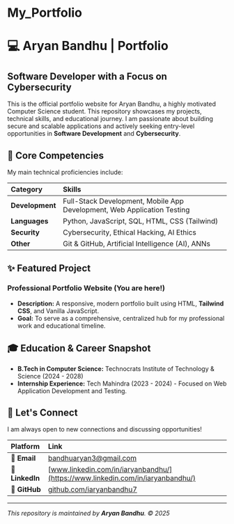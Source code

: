 # My_Portfolio
# 💻 Aryan Bandhu | Portfolio

## Software Developer with a Focus on Cybersecurity

This is the official portfolio website for Aryan Bandhu, a highly motivated Computer Science student. This repository showcases my projects, technical skills, and educational journey. I am passionate about building secure and scalable applications and actively seeking entry-level opportunities in **Software Development** and **Cybersecurity**.

## 🚀 Core Competencies

My main technical proficiencies include:

| Category | Skills |
| :--- | :--- |
| **Development** | Full-Stack Development, Mobile App Development, Web Application Testing |
| **Languages** | Python, JavaScript, SQL, HTML, CSS (Tailwind) |
| **Security** | Cybersecurity, Ethical Hacking, AI Ethics |
| **Other** | Git & GitHub, Artificial Intelligence (AI), ANNs |

## ✨ Featured Project

### Professional Portfolio Website (You are here!)
* **Description:** A responsive, modern portfolio built using HTML, **Tailwind CSS**, and Vanilla JavaScript.
* **Goal:** To serve as a comprehensive, centralized hub for my professional work and educational timeline.

## 🎓 Education & Career Snapshot

* **B.Tech in Computer Science:** Technocrats Institute of Technology & Science (2024 - 2028)
* **Internship Experience:** Tech Mahindra (2023 - 2024) - Focused on Web Application Development and Testing.

## 🔗 Let's Connect

I am always open to new connections and discussing opportunities!

| Platform | Link |
| :--- | :--- |
| **📧 Email** | bandhuaryan3@gmail.com |
| **🔗 LinkedIn** | [www.linkedin.com/in/iaryanbandhu/](https://www.linkedin.com/in/iaryanbandhu/)
| **🐙 GitHub** | [github.com/iaryanbandhu7](https://github.com/iaryanbandhu7)

---
*This repository is maintained by **Aryan Bandhu**. &copy; 2025*
